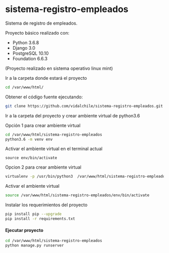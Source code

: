 # sistema-registro-empleados
Sistema de registro de empleados.

Proyecto básico realizado con:
* Python 3.6.8
* Django 3.0
* PostgreSQL 10.10
* Foundation 6.6.3

(Proyecto realizado en sistema operativo linux mint)

Ir a la carpeta donde estará el proyecto
```bash
cd /var/www/html/
```

Obtener el código fuente ejecutando:
```bash
git clone https://github.com/vidalchile/sistema-registro-empleados.git
```

Ir a la carpeta del proyecto  y crear ambiente virtual de python3.6

Opción 1 para crear ambiente virtual
```bash
cd /var/www/html/sistema-registro-empleados
python3.6 -m venv env
```

Activar el ambiente virtual en el terminal actual

`source env/bin/activate`

Opcion 2 para crear ambiente virtual
```bash
virtualenv -p /usr/bin/python3  /var/www/html/sistema-registro-empleados/env
```
Activar el ambiente virtual
```bash
source /var/www/html/sistema-registro-empleados/env/bin/activate
```

Instalar los requerimientos del proyecto

```bash
pip install pip --upgrade
pip install -r requirements.txt
```

#### Ejecutar proyecto
```bash
cd /var/www/html/sistema-registro-empleados
python manage.py runserver
```
